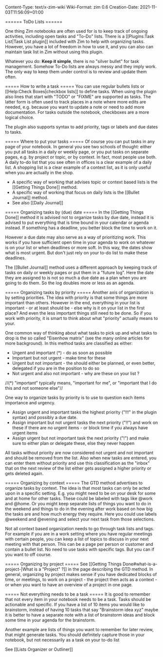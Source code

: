 Content-Type: text/x-zim-wiki
Wiki-Format: zim 0.6
Creation-Date: 2021-11-03T11:56:09+01:00

====== ToDo Lists ======

One thing Zim notebooks are often used for is to keep track of ongoing activities, including open tasks and "To-Do" lists. There is a [[Plugins:Task List|Task List plugin]] included with Zim to help with organizing tasks. However, you have a lot of freedom in how to use it, and you can also can maintain task list in Zim without using this plugin.

Whatever you do: **Keep it simple**, there is no "silver bullet" for task management. Somehow To-Do lists are always messy and they imply work. The only way to keep them under control is to review and update them often.

===== How to write a task =====
You can use regular bullets lists or [[Help:Check Boxes|checkbox lists]] to define tasks. When using the plugin also lines that start with "TODO" or "FIXME" are supported as tasks. The latter form is often used to track places in a note where more edits are needed, e.g. because you want to update a note or need to add more documentation. For tasks outside the notebook, checkboxes are a more logical choice.

The plugin also supports syntax to add priority, tags or labels and due dates to tasks.

===== Where to put your tasks =====
Of course you can put tasks in any page of your notebook. In general you see two schools of thought: either you put all tasks in a daily or weekly page, or you put tasks on separate pages, e.g. by project or topic, or by context. In fact, most people use both. A daily to-do list that you see often in offices is a clear example of a daily list. A shopping list is a clear example of a context list, as it is only useful when you are actually in the shop.

* A specific way of working that advises topic or context based lists is the [[Getting Things Done]] method.
* A specific way of working that focus on daily lists is the [[Bullet Journal]] method.
* See also [[Daily Journal]]

===== Organizing tasks by (due) date =====
In the [[Getting Things Done]] method it is advised not to organize tasks by due date, instead it is advised to put everything that is time bound in your calendar or agenda instead. If something has a deadline, you better block the time to work on it.

However a due date may also serve as a way of prioritizing work. This works if you have sufficient open time in your agenda to work on whatever is on your list or when deadlines or more soft. In this way, the dates show what is most urgent. But don't just rely on your to-do list to make these deadlines.

The [[Bullet Journal]] method uses a different approach by keeping track of tasks on daily or weekly pages or put them in a "future log". Here the date they are assigned to is not so much a due date as a plan when you are going to do them. So the log doubles more or less as an agenda.

===== Organizing tasks by priority =====
Another axis of organization is by setting priorities. The idea with priority is that some things are more important than others. However in the end, everything in your list is important - or at least should be - else why is it on your list in the first place? And even the less important things still need to be done. So if you work with priority, it is smart to think about what "priority" actually means to your.

One common way of thinking about what tasks to pick up and what tasks to drop is the so called "Eisenhow matrix" (see the many online articles for more background). In this method tasks are classified as either:

* Urgent and important (*) - do as soon as possible
* Important but not urgent - make time for these
* Urgent but not important - the should either be planned, or even better, delegated if you are in the position to do so
* Not urgent and also not important - why are these on your list ?

//(*) "important" typically means, "important for me", or "important that I do this and not someone else"//

One way to organize tasks by priority is to use to question each items importance and urgency. 

* Assign urgent and important tasks the highest priority ("!!!" in the plugin syntax) and possibly a due date. 
* Assign important but not urgent tasks the next priority ("!!") and work on these if there are no urgent items - or block time if you always have urgent items
* Assign urgent but not important task the next priority ("!") and make sure to either plan or delegate these, else they never happen

All tasks without priority are now considered not urgent and not important and should be removed from the list. Also when new tasks are entered, you can enter them without priority and use this classification as the "inbox" that on the next review of the list either gets assigned a higher priority or gets deleted again.


===== Organizing by context =====
The GTD method advertises to organize tasks by context. The idea is that most tasks can only be acted upon in a specific setting. E.g. you might need to be on your desk for some and at home for other tasks. These could be labeled with tags like @work and @home. Or you might keep separate lists of things you want to do in the weekend and things to do in the evening after work based on how big the tasks are and how much energy they require. Here you could use labels @weekend and @evening and select your next task from those selections.

Not all context based organization needs to go through task lists and tags. For example if you are in a work setting where you have regular meetings with certain people, you can keep a list of topics to discuss in your next meeting with that person. This can be a page per person or customer and contain a bullet list. No need to use tasks with specific tags. But you can if you want to off course.


===== Organizing by project =====
See [[Getting Things Done#what-is-a-project-|What is a "Project" ?]] in the page describing the GTD method. In general, organizing by project makes sense if you have dedicated blocks of time, or meetings, to work on a project - the  project then acts as a context - or when you want to have an overview of a project in one page. 


===== Not everything needs to be a task =====
It is good to remember that not every item in your notebook needs to be a task. Tasks should be actionable and specific. If you have a list of 10 items you would like to brainstorm, instead of having 10 tasks that say "Brainstorm idea xyz" maybe it is better to have a separate note with a list of brainstorm ideas and block some time in your agenda for the brainstorm.

Another example are lists of things you want to remember for later review, that might generate tasks. You should definitely capture those in your notebook, but not necessarily as a task on your to-do list

See [[Lists Organizer or Outliner]]


